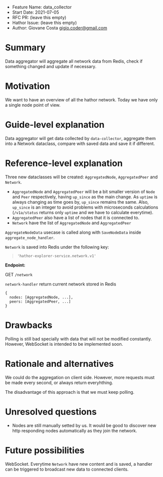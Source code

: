 - Feature Name: data_collector
- Start Date: 2021-07-05
- RFC PR: (leave this empty)
- Hathor Issue: (leave this empty)
- Author: Giovane Costa <gigio.coder@gmail.com>

# Summary
[summary]: #summary

Data aggregator will aggregate all network data from Redis, check if something changed and update if necessary.

# Motivation
[motivation]: #motivation

We want to have an overview of all the hathor network. Today we have only a single node point of view. 

# Guide-level explanation
[guide-level-explanation]: #guide-level-explanation

Data aggregator will get data collected by `data-collector`, aggregate them into a Network dataclass, compare with saved data and save it if different.

# Reference-level explanation
[reference-level-explanation]: #reference-level-explanation

Three new dataclasses will be created: `AggregatedNode`, `AggregatedPeer` and `Network`.

- `AggregatedNode` and `AggregatedPeer` will be a bit smaller version of `Node` and `Peer` respectively, having `up_since` as the main change.
  As `uptime` is always changing as time goes by, `up_since` remains the same. 
  Also, `up_since` is an integer to avoid problems with microseconds calculations (`/v1a/status` returns only `uptime` and we have to calculate everytime).
- `AggregatedPeer` also have a list of nodes that it is connected to.
- `Network` have the list of `AggregatedNode` and `AggregatedPeer`

`AggregateNodeData` usecase is called along with `SaveNodeData` inside `aggregate_node_handler`.

`Network` is saved into Redis under the following key:

> `'hathor-explorer-service.network.v1'`

**Endpoint:**

GET `/network`

`network-handler` return current network stored in Redis

```
{
  nodes: [AggregatedNode, ...],
  peers: [AggregatedPeer, ...]
}
```

# Drawbacks
[drawbacks]: #drawbacks

Polling is still bad specially with data that will not be modified constantly. However, WebSocket is intended to be implemented soon.

# Rationale and alternatives
[rationale-and-alternatives]: #rationale-and-alternatives

We could do the aggregation on client side. However, more requests must be made every second, or always return everyhthing.

The disadvantage of this approach is that we must keep polling. 

# Unresolved questions
[unresolved-questions]: #unresolved-questions

- Nodes are still manually setted by us. It would be good to discover new http responding nodes automatically as they join the network.

# Future possibilities
[future-possibilities]: #future-possibilities

WebSocket. Everytime `Network` have new content and is saved, a handler can be triggered to broadcast new data to connected clients.
